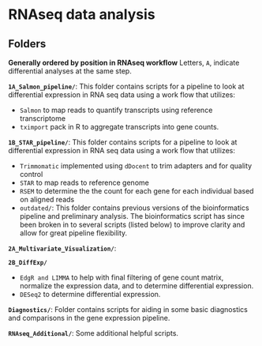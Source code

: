 # RNAseq data analysis  

## Folders

**Generally ordered by position in RNAseq workflow** Letters, `A`, indicate differential analyses at the same step.

**`1A_Salmon_pipeline/`**:  This folder contains scripts for a pipeline to look at differential expression in RNA seq data using a work flow that utilizes:
- ```Salmon``` to map reads to quantify transcripts using reference transcriptome  
- ```tximport``` pack in R to aggregate transcripts into gene counts.

**`1B_STAR_pipeline/`**:  This folder contains scripts for a pipeline to look at differential expression in RNA seq data using a work flow that utilizes:  
- ```Trimmomatic``` implemented using ```dDocent``` to trim adapters and for quality control  
- ```STAR``` to map reads to reference genome  
- ```RSEM``` to determine the the count for each gene for each individual based on aligned reads   
- `outdated/`:  This folder contains previous versions of the bioinformatics pipeline and preliminary analysis. The bioinformatics script has since been broken in to several scripts (listed below) to improve clarity and allow for great pipeline flexibility.
  
**`2A_Multivariate_Visualization/`**:

**`2B_DiffExp/`**
- `EdgR and LIMMA` to help with final filtering of gene count matrix, normalize the expression data, and to determine differential expression.
- `DESeq2` to determine differential expression. 

**`Diagnostics/`**: Folder contains scripts for aiding in some basic diagnostics and comparisons in the gene expression pipeline.

**`RNAseq_Additional/`**: Some additional helpful scripts.
  
